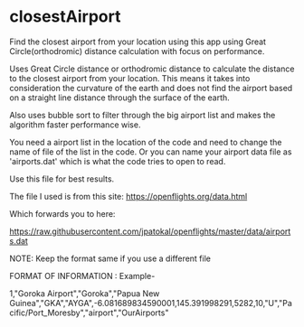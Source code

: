 # closestAirport
Find the closest airport from your location using this app using Great Circle(orthodromic) distance calculation with focus on performance.

Uses Great Circle distance or orthodromic distance to calculate the distance to the closest airport from your location.
This means it takes into consideration the curvature of the earth and does not find the airport based on a straight line distance through the surface of the earth.

Also uses bubble sort to filter through the big airport list and makes the algorithm faster performance wise.

You need a airport list in the location of the code and need to change the name of file of the list in the code.
Or you can name your airport data file as 'airports.dat' which is what the code tries to open to read.

Use this file for best results.

The file I used is from this site: https://openflights.org/data.html

Which forwards you to here:

https://raw.githubusercontent.com/jpatokal/openflights/master/data/airports.dat

NOTE: Keep the format same if you use a different file 

FORMAT OF INFORMATION : Example-

1,"Goroka Airport","Goroka","Papua New Guinea","GKA","AYGA",-6.081689834590001,145.391998291,5282,10,"U","Pacific/Port_Moresby","airport","OurAirports"




